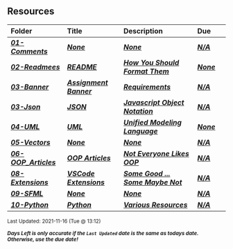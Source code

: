 ## Resources

| Folder | Title | Description | Due |  |
|:------|:------|:------|:------|:-----:|
| ***<a href="https://github.com/rugbyprof/2143-Object-Oriented-Programming/tree/master/Resources/01-Comments">01-Comments</a>*** | ***<a href="https://github.com/rugbyprof/2143-Object-Oriented-Programming/tree/master/Resources/01-Comments">None</a>*** | ***<a href="https://github.com/rugbyprof/2143-Object-Oriented-Programming/tree/master/Resources/01-Comments">None</a>*** | ***<a href="https://github.com/rugbyprof/2143-Object-Oriented-Programming/tree/master/Resources/01-Comments">N/A</a>*** |  |
| ***<a href="https://github.com/rugbyprof/2143-Object-Oriented-Programming/tree/master/Resources/02-Readmees">02-Readmees</a>*** | ***<a href="https://github.com/rugbyprof/2143-Object-Oriented-Programming/tree/master/Resources/02-Readmees"> README </a>*** | ***<a href="https://github.com/rugbyprof/2143-Object-Oriented-Programming/tree/master/Resources/02-Readmees"> How You Should Format Them</a>*** | ***<a href="https://github.com/rugbyprof/2143-Object-Oriented-Programming/tree/master/Resources/02-Readmees"> None</a>*** |  |
| ***<a href="https://github.com/rugbyprof/2143-Object-Oriented-Programming/tree/master/Resources/03-Banner">03-Banner</a>*** | ***<a href="https://github.com/rugbyprof/2143-Object-Oriented-Programming/tree/master/Resources/03-Banner"> Assignment Banner </a>*** | ***<a href="https://github.com/rugbyprof/2143-Object-Oriented-Programming/tree/master/Resources/03-Banner"> Requirements</a>*** | ***<a href="https://github.com/rugbyprof/2143-Object-Oriented-Programming/tree/master/Resources/03-Banner">N/A</a>*** |  |
| ***<a href="https://github.com/rugbyprof/2143-Object-Oriented-Programming/tree/master/Resources/03-Json">03-Json</a>*** | ***<a href="https://github.com/rugbyprof/2143-Object-Oriented-Programming/tree/master/Resources/03-Json"> JSON </a>*** | ***<a href="https://github.com/rugbyprof/2143-Object-Oriented-Programming/tree/master/Resources/03-Json"> Javascript Object Notation</a>*** | ***<a href="https://github.com/rugbyprof/2143-Object-Oriented-Programming/tree/master/Resources/03-Json">N/A</a>*** |  |
| ***<a href="https://github.com/rugbyprof/2143-Object-Oriented-Programming/tree/master/Resources/04-UML">04-UML</a>*** | ***<a href="https://github.com/rugbyprof/2143-Object-Oriented-Programming/tree/master/Resources/04-UML"> UML </a>*** | ***<a href="https://github.com/rugbyprof/2143-Object-Oriented-Programming/tree/master/Resources/04-UML"> Unified Modeling Language</a>*** | ***<a href="https://github.com/rugbyprof/2143-Object-Oriented-Programming/tree/master/Resources/04-UML"> None</a>*** |  |
| ***<a href="https://github.com/rugbyprof/2143-Object-Oriented-Programming/tree/master/Resources/05-Vectors">05-Vectors</a>*** | ***<a href="https://github.com/rugbyprof/2143-Object-Oriented-Programming/tree/master/Resources/05-Vectors">None</a>*** | ***<a href="https://github.com/rugbyprof/2143-Object-Oriented-Programming/tree/master/Resources/05-Vectors">None</a>*** | ***<a href="https://github.com/rugbyprof/2143-Object-Oriented-Programming/tree/master/Resources/05-Vectors">N/A</a>*** |  |
| ***<a href="https://github.com/rugbyprof/2143-Object-Oriented-Programming/tree/master/Resources/06-OOP_Articles">06-OOP_Articles</a>*** | ***<a href="https://github.com/rugbyprof/2143-Object-Oriented-Programming/tree/master/Resources/06-OOP_Articles"> OOP Articles</a>*** | ***<a href="https://github.com/rugbyprof/2143-Object-Oriented-Programming/tree/master/Resources/06-OOP_Articles"> Not Everyone Likes OOP</a>*** | ***<a href="https://github.com/rugbyprof/2143-Object-Oriented-Programming/tree/master/Resources/06-OOP_Articles">N/A</a>*** |  |
| ***<a href="https://github.com/rugbyprof/2143-Object-Oriented-Programming/tree/master/Resources/08-Extensions">08-Extensions</a>*** | ***<a href="https://github.com/rugbyprof/2143-Object-Oriented-Programming/tree/master/Resources/08-Extensions"> VSCode Extensions </a>*** | ***<a href="https://github.com/rugbyprof/2143-Object-Oriented-Programming/tree/master/Resources/08-Extensions"> Some Good ... Some Maybe Not</a>*** | ***<a href="https://github.com/rugbyprof/2143-Object-Oriented-Programming/tree/master/Resources/08-Extensions">N/A</a>*** |  |
| ***<a href="https://github.com/rugbyprof/2143-Object-Oriented-Programming/tree/master/Resources/09-SFML">09-SFML</a>*** | ***<a href="https://github.com/rugbyprof/2143-Object-Oriented-Programming/tree/master/Resources/09-SFML">None</a>*** | ***<a href="https://github.com/rugbyprof/2143-Object-Oriented-Programming/tree/master/Resources/09-SFML">None</a>*** | ***<a href="https://github.com/rugbyprof/2143-Object-Oriented-Programming/tree/master/Resources/09-SFML">N/A</a>*** |  |
| ***<a href="https://github.com/rugbyprof/2143-Object-Oriented-Programming/tree/master/Resources/10-Python">10-Python</a>*** | ***<a href="https://github.com/rugbyprof/2143-Object-Oriented-Programming/tree/master/Resources/10-Python"> Python </a>*** | ***<a href="https://github.com/rugbyprof/2143-Object-Oriented-Programming/tree/master/Resources/10-Python"> Various Resources</a>*** | ***<a href="https://github.com/rugbyprof/2143-Object-Oriented-Programming/tree/master/Resources/10-Python">N/A</a>*** |  |

<sup>Last Updated: 2021-11-16 (Tue @ 13:12)</sup> 

<sup>***Days Left is only accurate if the `Last Updated` date is the same as todays date. Otherwise, use the due date!***</sup> 